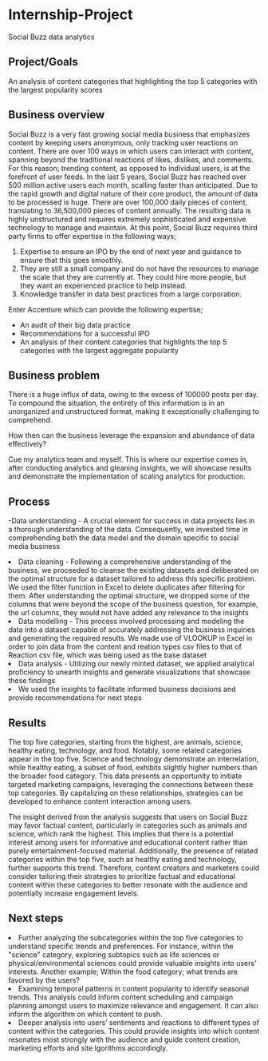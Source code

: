 # Internship-Project
Social Buzz data analytics
## Project/Goals
An analysis of content categories that highlighting the top 5 categories with the largest popularity scores

## Business overview

Social Buzz is a very fast growing social media business that emphasizes content by keeping users anonymous, only tracking user reactions on content. There are over 100 ways in which users can interact with content, spanning beyond the traditional reactions of likes, dislikes, and comments. For this reason; trending content, as opposed to individual users, is at the forefront of user feeds.
In the last 5 years, Social Buzz has reached over 500 million active users each month, scalling faster than anticipated. Due to the rapid growth and digital nature of their core product, the amount of data to be processed is huge. There are over 100,000 daily pieces of content, translating to 36,500,000 pieces of content annually. The resulting data is highly unstructured and requires extremely sophisticated and expensive technology to   manage and maintain. At this point, Social Buzz requires third party firms to offer expertise in the following ways;
1) Expertise to ensure an IPO by the end of next year and guidance to ensure that this goes smoothly.
2) They are still a small company and do not have the resources to manage the scale that they are currently at. They could hire more people, but they want an experienced practice to help instead.
3) Knowledge transfer in data best practices from a large corporation.

Enter Accenture which can provide the following expertise;
- An audit of their big data practice
- Recommendations for a successful IPO
- An analysis of their content categories that highlights the top 5 categories with the largest aggregate popularity

## Business problem
There is a huge influx of data, owing to the excess of 100000 posts per day. To compound the situation, the entirety of this information is in an unorganized and unstructured format, making it exceptionally challenging to comprehend.

How then can the business leverage the expansion and abundance of data effectively?

Cue my analytics team and myself. This is where our expertise comes in, after conducting analytics and gleaning insights, we will showcase results and demonstrate the implementation of scaling analytics for production.

## Process
-Data understanding - A crucial element for success in data projects lies in a thorough understanding of the data. Consequently, we invested time in comprehending both the data model and the domain specific to social media business
<li>Data cleaning - Following a comprehensive understanding of the business, we proceeded to cleanse the existing datasets and deliberated on the optimal structure for a dataset tailored to address this specific problem. We used the filter function in Excel to delete duplicates after filtering for them. After understanding the optimal structure, we dropped some of the columns that were beyond the scope of the business question, for example, the url columns, they would not have added any relevance to the insights
<li>Data modelling - This process involved processing and modeling the data into a dataset capable of accurately addressing the business inquiries and generating the required results. We made use of VLOOKUP in Excel in order to join data from the content and reation types csv files to that of Reaction csv file, which was being used as the base dataset
<li>Data analysis - Utilizing our newly minted dataset, we applied analytical proficiency to unearth insights and generate visualizations that showcase these findings
<li>We used the insights to facilitate informed business decisions and provide recommendations for next steps


## Results
The top five categories, starting from the highest, are animals, science, healthy eating, technology, and food. Notably, some related categories appear in the top five. Science and technology demonstrate an interrelation, while healthy eating, a subset of food, exhibits slightly higher numbers than the broader food category.
This data presents an opportunity to initiate targeted marketing campaigns, leveraging the connections between these top categories. By capitalizing on these relationships, strategies can be developed to enhance content interaction among users.

The insight derived from the analysis suggests that users on Social Buzz may favor factual content, particularly in categories such as animals and science, which rank the highest. This implies that there is a potential interest among users for informative and educational content rather than purely entertainment-focused material. Additionally, the presence of related categories within the top five, such as healthy eating and technology, further supports this trend. Therefore, content creators and marketers could consider tailoring their strategies to prioritize factual and educational content within these categories to better resonate with the audience and potentially increase engagement levels.

## Next steps

<li>Further analyzing the subcategories within the top five categories to understand specific trends and preferences. For instance, within the "science" category, exploring subtopics such as life sciences or physical/environmental sciences could provide valuable insights into users' interests. Another example; Within the food category; what trends are favored by the users?

<li>Examining temporal patterns in content popularity to identify seasonal trends. This analysis could inform content scheduling and campaign planning amongst users to maximize relevance and engagement. It can also inform the algorithm on which content to push.

<li>Deeper analysis into users’ sentiments and reactions to different types of content within the categories. This could provide insights into which content resonates most strongly with the audience and guide content creation, marketing efforts and site lgorithms accordingly.
